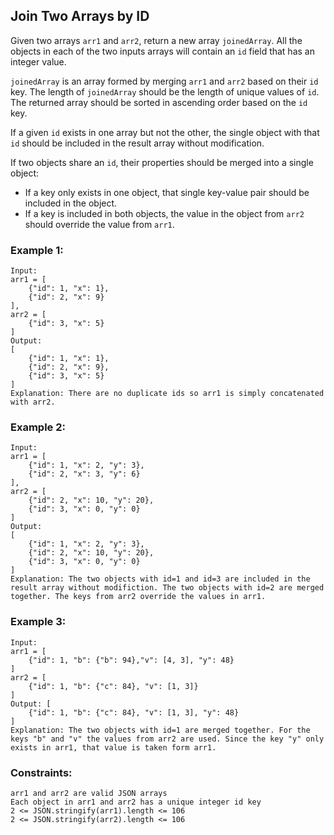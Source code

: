 ## Join Two Arrays by ID
Given two arrays `arr1` and `arr2`, return a new array `joinedArray`. All the objects in each of the two inputs arrays will contain an `id` field that has an integer value. 

`joinedArray` is an array formed by merging `arr1` and `arr2` based on their `id` key. The length of `joinedArray` should be the length of unique values of `id`. The returned array should be sorted in ascending order based on the `id` key.

If a given `id` exists in one array but not the other, the single object with that `id` should be included in the result array without modification.

If two objects share an `id`, their properties should be merged into a single object:

* If a key only exists in one object, that single key-value pair should be included in the object.
* If a key is included in both objects, the value in the object from `arr2` should override the value from `arr1`.


### Example 1:
    Input: 
    arr1 = [
        {"id": 1, "x": 1},
        {"id": 2, "x": 9}
    ], 
    arr2 = [
        {"id": 3, "x": 5}
    ]
    Output: 
    [
        {"id": 1, "x": 1},
        {"id": 2, "x": 9},
        {"id": 3, "x": 5}
    ]
    Explanation: There are no duplicate ids so arr1 is simply concatenated with arr2.


### Example 2:
    Input: 
    arr1 = [
        {"id": 1, "x": 2, "y": 3},
        {"id": 2, "x": 3, "y": 6}
    ], 
    arr2 = [
        {"id": 2, "x": 10, "y": 20},
        {"id": 3, "x": 0, "y": 0}
    ]
    Output: 
    [
        {"id": 1, "x": 2, "y": 3},
        {"id": 2, "x": 10, "y": 20},
        {"id": 3, "x": 0, "y": 0}
    ]
    Explanation: The two objects with id=1 and id=3 are included in the result array without modifiction. The two objects with id=2 are merged together. The keys from arr2 override the values in arr1.

### Example 3:
    Input: 
    arr1 = [
        {"id": 1, "b": {"b": 94},"v": [4, 3], "y": 48}
    ]
    arr2 = [
        {"id": 1, "b": {"c": 84}, "v": [1, 3]}
    ]
    Output: [
        {"id": 1, "b": {"c": 84}, "v": [1, 3], "y": 48}
    ]
    Explanation: The two objects with id=1 are merged together. For the keys "b" and "v" the values from arr2 are used. Since the key "y" only exists in arr1, that value is taken form arr1.


### Constraints:
    arr1 and arr2 are valid JSON arrays
    Each object in arr1 and arr2 has a unique integer id key
    2 <= JSON.stringify(arr1).length <= 106
    2 <= JSON.stringify(arr2).length <= 106